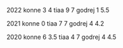 2022
	konne
		3
		4
	tiaa
		9
		7
	godrej
		1
		5.5

2021
	konne 
		0
	tiaa
		7
		7
	godrej 
		4
		4.2

2020
	konne
		6
		3.5 
	tiaa 
		4
		7
	godrej
		4
		4.5 


